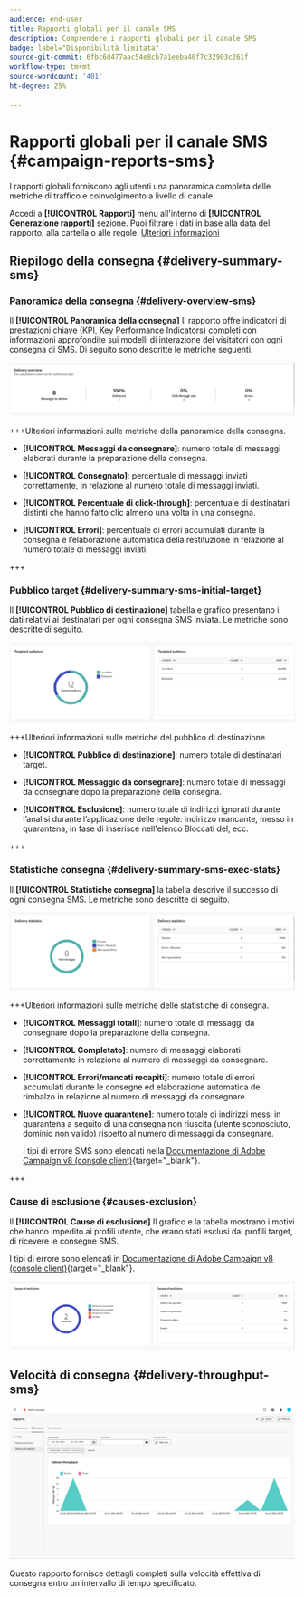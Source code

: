 ```yaml
---
audience: end-user
title: Rapporti globali per il canale SMS
description: Comprendere i rapporti globali per il canale SMS
badge: label="Disponibilità limitata"
source-git-commit: 6fbc6d477aac54e8cb7a1eeba40f7c32903c261f
workflow-type: tm+mt
source-wordcount: '401'
ht-degree: 25%

---
```


# Rapporti globali per il canale SMS {#campaign-reports-sms}

I rapporti globali forniscono agli utenti una panoramica completa delle metriche di traffico e coinvolgimento a livello di canale.

Accedi a **[!UICONTROL Rapporti]** menu all&#39;interno di **[!UICONTROL Generazione rapporti]** sezione. Puoi filtrare i dati in base alla data del rapporto, alla cartella o alle regole. [Ulteriori informazioni](global-reports.md)

## Riepilogo della consegna {#delivery-summary-sms}

### Panoramica della consegna {#delivery-overview-sms}

Il **[!UICONTROL Panoramica della consegna]** Il rapporto offre indicatori di prestazioni chiave (KPI, Key Performance Indicators) completi con informazioni approfondite sui modelli di interazione dei visitatori con ogni consegna di SMS. Di seguito sono descritte le metriche seguenti.

![](assets/global_report_sms_delivery_overview.png)

+++Ulteriori informazioni sulle metriche della panoramica della consegna.

* **[!UICONTROL Messaggi da consegnare]**: numero totale di messaggi elaborati durante la preparazione della consegna.

* **[!UICONTROL Consegnato]**: percentuale di messaggi inviati correttamente, in relazione al numero totale di messaggi inviati.

* **[!UICONTROL Percentuale di click-through]**: percentuale di destinatari distinti che hanno fatto clic almeno una volta in una consegna.

* **[!UICONTROL Errori]**: percentuale di errori accumulati durante la consegna e l’elaborazione automatica della restituzione in relazione al numero totale di messaggi inviati.

+++

### Pubblico target {#delivery-summary-sms-initial-target}

Il **[!UICONTROL Pubblico di destinazione]** tabella e grafico presentano i dati relativi ai destinatari per ogni consegna SMS inviata. Le metriche sono descritte di seguito.

![](assets/global_report_sms_targeted_audience.png)

+++Ulteriori informazioni sulle metriche del pubblico di destinazione.

* **[!UICONTROL Pubblico di destinazione]**: numero totale di destinatari target.

* **[!UICONTROL Messaggio da consegnare]**: numero totale di messaggi da consegnare dopo la preparazione della consegna.

* **[!UICONTROL Esclusione]**: numero totale di indirizzi ignorati durante l’analisi durante l’applicazione delle regole: indirizzo mancante, messo in quarantena, in fase di inserisce nell&#39;elenco Bloccati del, ecc.

+++

### Statistiche consegna {#delivery-summary-sms-exec-stats}

Il **[!UICONTROL Statistiche consegna]** la tabella descrive il successo di ogni consegna SMS. Le metriche sono descritte di seguito.

![](assets/global_report_sms_delivery_statistics.png)

+++Ulteriori informazioni sulle metriche delle statistiche di consegna.

* **[!UICONTROL Messaggi totali]**: numero totale di messaggi da consegnare dopo la preparazione della consegna.

* **[!UICONTROL Completato]**: numero di messaggi elaborati correttamente in relazione al numero di messaggi da consegnare.

* **[!UICONTROL Errori/mancati recapiti]**: numero totale di errori accumulati durante le consegne ed elaborazione automatica del rimbalzo in relazione al numero di messaggi da consegnare.

* **[!UICONTROL Nuove quarantene]**: numero totale di indirizzi messi in quarantena a seguito di una consegna non riuscita (utente sconosciuto, dominio non valido) rispetto al numero di messaggi da consegnare.

  I tipi di errore SMS sono elencati nella [Documentazione di Adobe Campaign v8 (console client)](https://experienceleague.adobe.com/docs/campaign/campaign-v8/send/failures/delivery-failures.html?lang=it#sms-quarantines){target="_blank"}.

+++

### Cause di esclusione {#causes-exclusion}

Il **[!UICONTROL Cause di esclusione]** Il grafico e la tabella mostrano i motivi che hanno impedito ai profili utente, che erano stati esclusi dai profili target, di ricevere le consegne SMS.

I tipi di errore sono elencati in [Documentazione di Adobe Campaign v8 (console client)](https://experienceleague.adobe.com/docs/campaign/campaign-v8/send/failures/delivery-failures.html?lang=it#email-error-types){target="_blank"}.

![](assets/global_report_sms_causes_exclusion.png)

## Velocità di consegna {#delivery-throughput-sms}

![](assets/global_report_sms_delivery_throughput.png)

Questo rapporto fornisce dettagli completi sulla velocità effettiva di consegna entro un intervallo di tempo specificato.
